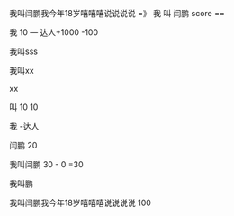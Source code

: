 我叫闫鹏我今年18岁嘻嘻嘻说说说说   =》  我 叫 闫鹏   score  == 





我 10 — 达人+1000 -100

我叫sss

我叫xx

xx

叫  10    10 



我 -达人 





闫鹏 20



我叫闫鹏 30 - 0 =30  

我叫鹏



我叫闫鹏我今年18岁嘻嘻嘻说说说说 100 

